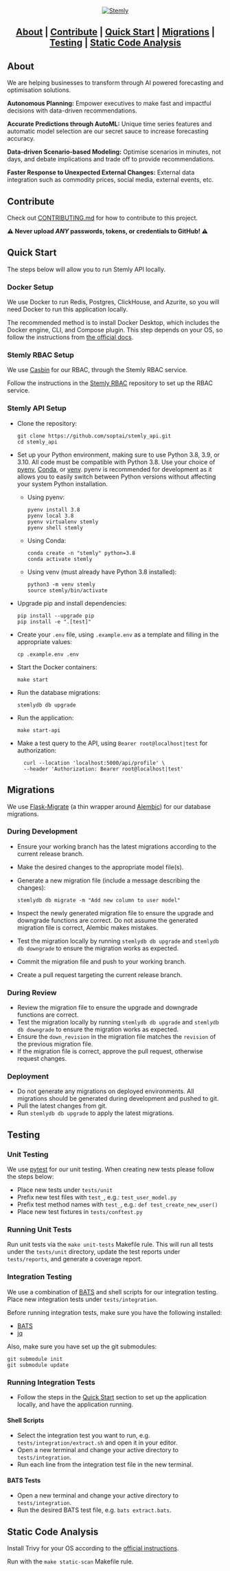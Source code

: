 <div align="center">

[![Stemly](images/stemlyLogo.svg)](https://www.soptai.sg/)

## [About](#about) | [Contribute](#contribute) | [Quick Start](#quick-start) | [Migrations](#migrations) | [Testing](#testing) | [Static Code Analysis](#static-code-analysis)

</div>

## About

We are helping businesses to transform through AI powered forecasting and optimisation solutions.

**Autonomous Planning:** Empower executives to make fast and impactful decisions with data-driven recommendations.

**Accurate Predictions through AutoML:** Unique time series features and automatic model selection are our secret sauce to increase forecasting accuracy.

**Data-driven Scenario-based Modeling:** Optimise scenarios in minutes, not days, and debate implications and trade off to provide recommendations.

**Faster Response to Unexpected External Changes:** External data integration such as commodity prices, social media, external events, etc.

## Contribute

Check out [CONTRIBUTING.md](CONTRIBUTING.md) for how to contribute to this project.

**⚠️ Never upload _ANY_ passwords, tokens, or credentials to GitHub! ⚠️**

## Quick Start

The steps below will allow you to run Stemly API locally.

### Docker Setup

We use Docker to run Redis, Postgres, ClickHouse, and Azurite, so you will need Docker
to run this application locally.

The recommended method is to install Docker Desktop, which includes the Docker engine,
CLI, and Compose plugin. This step depends on your OS, so follow the instructions from
[the official docs](https://docs.docker.com/desktop/).

### Stemly RBAC Setup

We use [Casbin](https://casbin.org/) for our RBAC, through the Stemly RBAC service.

Follow the instructions in the [Stemly RBAC](https://github.com/soptai/stemly_rbac/)
repository to set up the RBAC service.

### Stemly API Setup

- Clone the repository:

  ```shell
  git clone https://github.com/soptai/stemly_api.git
  cd stemly_api
  ```

- Set up your Python environment, making sure to use Python 3.8, 3.9, or 3.10. All code
  must be compatible with Python 3.8. Use your choice of
  [pyenv](https://github.com/pyenv/pyenv),
  [Conda](https://docs.conda.io/en/latest/miniconda.html),
  or [venv](https://docs.python.org/3/library/venv.html).
  pyenv is recommended for development as it allows you to easily switch between Python
  versions without affecting your system Python installation.

  - Using pyenv:

    ```shell
    pyenv install 3.8
    pyenv local 3.8
    pyenv virtualenv stemly
    pyenv shell stemly
    ```

  - Using Conda:

    ```shell
    conda create -n "stemly" python=3.8
    conda activate stemly
    ```

  - Using venv (must already have Python 3.8 installed):

    ```shell
    python3 -m venv stemly
    source stemly/bin/activate
    ```

- Upgrade pip and install dependencies:

  ```shell
  pip install --upgrade pip
  pip install -e ".[test]"
  ```

- Create your `.env` file, using `.example.env` as a template and filling in the
  appropriate values:

  ```shell
  cp .example.env .env
  ```

- Start the Docker containers:

  ```shell
  make start
  ```

- Run the database migrations:

  ```shell
  stemlydb db upgrade
  ```

- Run the application:

  ```shell
  make start-api
  ```

- Make a test query to the API, using `Bearer root@localhost|test` for authorization:

  ```shell
    curl --location 'localhost:5000/api/profile' \
    --header 'Authorization: Bearer root@localhost|test'
  ```

## Migrations

We use [Flask-Migrate](https://flask-migrate.readthedocs.io/en/latest/) (a thin wrapper
around [Alembic](https://alembic.sqlalchemy.org/en/latest/)) for our database
migrations.

### During Development

- Ensure your working branch has the latest migrations according to the current release
  branch.
- Make the desired changes to the appropriate model file(s).
- Generate a new migration file (include a message describing the changes):

  ```shell
  stemlydb db migrate -m "Add new column to user model"
  ```

- Inspect the newly generated migration file to ensure the upgrade and downgrade
  functions are correct. Do not assume the generated migration file is correct, Alembic
  makes mistakes.
- Test the migration locally by running `stemlydb db upgrade` and `stemlydb db downgrade`
  to ensure the migration works as expected.
- Commit the migration file and push to your working branch.
- Create a pull request targeting the current release branch.

### During Review

- Review the migration file to ensure the upgrade and downgrade functions are correct.
- Test the migration locally by running `stemlydb db upgrade` and
  `stemlydb db downgrade` to ensure the migration works as expected.
- Ensure the `down_revision` in the migration file matches the `revision` of the
  previous migration file.
- If the migration file is correct, approve the pull request, otherwise request changes.

### Deployment

- Do not generate any migrations on deployed environments. All migrations should be
  generated during development and pushed to git.
- Pull the latest changes from git.
- Run `stemlydb db upgrade` to apply the latest migrations.

## Testing

### Unit Testing

We use [pytest](https://docs.pytest.org/en/stable/) for our unit testing. When creating
new tests please follow the steps below:

- Place new tests under `tests/unit`
- Prefix new test files with `test_`, e.g.: `test_user_model.py`
- Prefix test method names with `test_`, e.g.: `def test_create_new_user()`
- Place new test fixtures in `tests/conftest.py`

### Running Unit Tests

Run unit tests via the `make unit-tests` Makefile rule. This will run all tests under
the `tests/unit` directory, update the test reports under `tests/reports`, and generate
a coverage report.

### Integration Testing

We use a combination of [BATS](https://github.com/sstephenson/bats) and shell scripts
for our integration testing. Place new integration tests under `tests/integration`.

Before running integration tests, make sure you have the following installed:

- [BATS](https://github.com/sstephenson/bats#installing-bats-from-source)
- [jq](https://stedolan.github.io/jq/download/)

Also, make sure you have set up the git submodules:

```shell
git submodule init
git submodule update
```

### Running Integration Tests

- Follow the steps in the [Quick Start](#quick-start) section to set up the application
  locally, and have the application running.

#### Shell Scripts

- Select the integration test you want to run, e.g. `tests/integration/extract.sh` and
  open it in your editor.
- Open a new terminal and change your active directory to `tests/integration`.
- Run each line from the integration test file in the new terminal.

#### BATS Tests

- Open a new terminal and change your active directory to `tests/integration`.
- Run the desired BATS test file, e.g. `bats extract.bats`.

## Static Code Analysis

Install Trivy for your OS according to the [official instructions](https://aquasecurity.github.io/trivy/v0.35/getting-started/installation/).

Run with the `make static-scan` Makefile rule.

